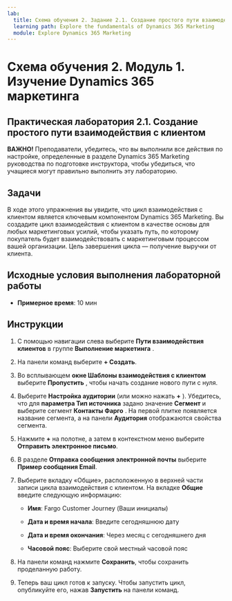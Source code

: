 ```yaml
---
lab:
  title: Схема обучения 2. Задание 2.1. Создание простого пути взаимодействия с клиентом
  learning path: Explore the fundamentals of Dynamics 365 Marketing
  module: Explore Dynamics 365 Marketing
---
```


Схема обучения 2. Модуль 1. Изучение Dynamics 365 маркетинга
========================

## Практическая лаборатория 2.1. Создание простого пути взаимодействия с клиентом

**ВАЖНО!** Преподаватели, убедитесь, что вы выполнили все действия по настройке, определенные в разделе Dynamics 365 Marketing руководства по подготовке инструктора, чтобы убедиться, что учащиеся могут правильно выполнить эту лабораторию.   

## Задачи

В ходе этого упражнения вы увидите, что цикл взаимодействия с клиентом является ключевым компонентом Dynamics 365 Marketing. Вы создадите цикл взаимодействия с клиентом в качестве основы для любых маркетинговых усилий, чтобы указать путь, по которому покупатель будет взаимодействовать с маркетинговым процессом вашей организации. Цель завершения цикла — получение выручки от клиента. 

## Исходные условия выполнения лабораторной работы

  - **Примерное время**: 10 мин

## Инструкции
1. С помощью навигации слева выберите **Пути взаимодействия клиентов** в группе **Выполнение маркетинга** .

2. На панели команд выберите **+ Создать**.

3. Во всплывающем **окне Шаблоны взаимодействия с клиентом** выберите **Пропустить** , чтобы начать создание нового пути с нуля.
4. Выберите **Настройка аудитории** (или можно нажать **+** ). Убедитесь, что для **параметра Тип источника** задано значение **Сегмент** и выберите сегмент **Контакты Фарго** . На первой плитке появляется название сегмента, а на панели **Аудитория** отображаются свойства сегмента.

5. Нажмите **+** на полотне, а затем в контекстном меню выберите **Отправить электронное письмо**.

6. В разделе **Отправка сообщения электронной почты** выберите **Пример сообщения Email**.

7. Выберите вкладку «Общие», расположенную в верхней части записи цикла взаимодействия с клиентом. На вкладке **Общие** введите следующую информацию:

    - **Имя**: Fargo Customer Journey (Ваши инициалы) 

    - **Дата и время начала**: Введите сегодняшнюю дату

    - **Дата и время окончания**: Через месяц с сегодняшнего дня

    - **Часовой пояс**: Выберите свой местный часовой пояс

8. На панели команд нажмите **Сохранить**, чтобы сохранить проделанную работу.

9. Теперь ваш цикл готов к запуску. Чтобы запустить цикл, опубликуйте его, нажав **Запустить** на панели команд.

